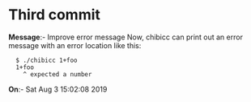 # Third commit

**Message**:- Improve error message 
Now, chibicc can print out an error message with an error location like this:
    
      $ ./chibicc 1+foo
      1+foo
        ^ expected a number
**On**:- Sat Aug 3 15:02:08 2019
